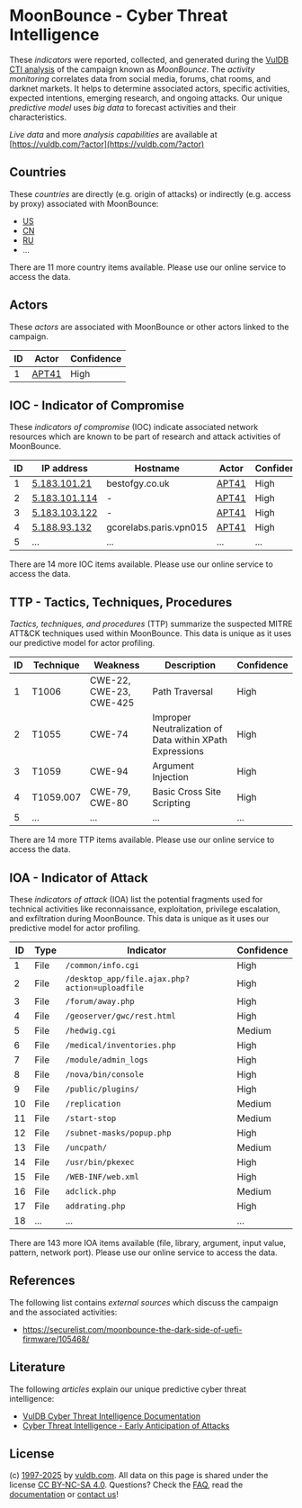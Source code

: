 # MoonBounce - Cyber Threat Intelligence

These _indicators_ were reported, collected, and generated during the [VulDB CTI analysis](https://vuldb.com/?kb.cti) of the campaign known as _MoonBounce_. The _activity monitoring_ correlates data from social media, forums, chat rooms, and darknet markets. It helps to determine associated actors, specific activities, expected intentions, emerging research, and ongoing attacks. Our unique _predictive model_ uses _big data_ to forecast activities and their characteristics.

_Live data_ and more _analysis capabilities_ are available at [https://vuldb.com/?actor](https://vuldb.com/?actor)

## Countries

These _countries_ are directly (e.g. origin of attacks) or indirectly (e.g. access by proxy) associated with MoonBounce:

* [US](https://vuldb.com/?country.us)
* [CN](https://vuldb.com/?country.cn)
* [RU](https://vuldb.com/?country.ru)
* ...

There are 11 more country items available. Please use our online service to access the data.

## Actors

These _actors_ are associated with MoonBounce or other actors linked to the campaign.

ID | Actor | Confidence
-- | ----- | ----------
1 | [APT41](https://vuldb.com/?actor.apt41) | High

## IOC - Indicator of Compromise

These _indicators of compromise_ (IOC) indicate associated network resources which are known to be part of research and attack activities of MoonBounce.

ID | IP address | Hostname | Actor | Confidence
-- | ---------- | -------- | ----- | ----------
1 | [5.183.101.21](https://vuldb.com/?ip.5.183.101.21) | bestofgy.co.uk | [APT41](https://vuldb.com/?actor.apt41) | High
2 | [5.183.101.114](https://vuldb.com/?ip.5.183.101.114) | - | [APT41](https://vuldb.com/?actor.apt41) | High
3 | [5.183.103.122](https://vuldb.com/?ip.5.183.103.122) | - | [APT41](https://vuldb.com/?actor.apt41) | High
4 | [5.188.93.132](https://vuldb.com/?ip.5.188.93.132) | gcorelabs.paris.vpn015 | [APT41](https://vuldb.com/?actor.apt41) | High
5 | ... | ... | ... | ...

There are 14 more IOC items available. Please use our online service to access the data.

## TTP - Tactics, Techniques, Procedures

_Tactics, techniques, and procedures_ (TTP) summarize the suspected MITRE ATT&CK techniques used within MoonBounce. This data is unique as it uses our predictive model for actor profiling.

ID | Technique | Weakness | Description | Confidence
-- | --------- | -------- | ----------- | ----------
1 | T1006 | CWE-22, CWE-23, CWE-425 | Path Traversal | High
2 | T1055 | CWE-74 | Improper Neutralization of Data within XPath Expressions | High
3 | T1059 | CWE-94 | Argument Injection | High
4 | T1059.007 | CWE-79, CWE-80 | Basic Cross Site Scripting | High
5 | ... | ... | ... | ...

There are 14 more TTP items available. Please use our online service to access the data.

## IOA - Indicator of Attack

These _indicators of attack_ (IOA) list the potential fragments used for technical activities like reconnaissance, exploitation, privilege escalation, and exfiltration during MoonBounce. This data is unique as it uses our predictive model for actor profiling.

ID | Type | Indicator | Confidence
-- | ---- | --------- | ----------
1 | File | `/common/info.cgi` | High
2 | File | `/desktop_app/file.ajax.php?action=uploadfile` | High
3 | File | `/forum/away.php` | High
4 | File | `/geoserver/gwc/rest.html` | High
5 | File | `/hedwig.cgi` | Medium
6 | File | `/medical/inventories.php` | High
7 | File | `/module/admin_logs` | High
8 | File | `/nova/bin/console` | High
9 | File | `/public/plugins/` | High
10 | File | `/replication` | Medium
11 | File | `/start-stop` | Medium
12 | File | `/subnet-masks/popup.php` | High
13 | File | `/uncpath/` | Medium
14 | File | `/usr/bin/pkexec` | High
15 | File | `/WEB-INF/web.xml` | High
16 | File | `adclick.php` | Medium
17 | File | `addrating.php` | High
18 | ... | ... | ...

There are 143 more IOA items available (file, library, argument, input value, pattern, network port). Please use our online service to access the data.

## References

The following list contains _external sources_ which discuss the campaign and the associated activities:

* https://securelist.com/moonbounce-the-dark-side-of-uefi-firmware/105468/

## Literature

The following _articles_ explain our unique predictive cyber threat intelligence:

* [VulDB Cyber Threat Intelligence Documentation](https://vuldb.com/?kb.cti)
* [Cyber Threat Intelligence - Early Anticipation of Attacks](https://www.scip.ch/en/?labs.20201022)

## License

(c) [1997-2025](https://vuldb.com/?kb.changelog) by [vuldb.com](https://vuldb.com/?kb.about). All data on this page is shared under the license [CC BY-NC-SA 4.0](https://creativecommons.org/licenses/by-nc-sa/4.0/). Questions? Check the [FAQ](https://vuldb.com/?kb.faq), read the [documentation](https://vuldb.com/?kb) or [contact us](https://vuldb.com/?contact)!

